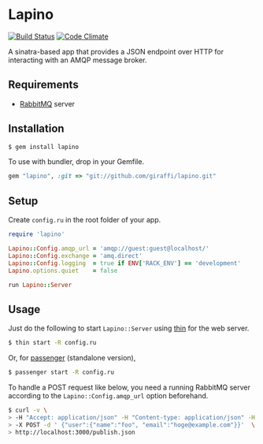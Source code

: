 # Lapino

[![Build Status](https://secure.travis-ci.org/giraffi/lapino.png?branch=master)](http://travis-ci.org/giraffi/lapino)&nbsp;[![Code Climate](https://codeclimate.com/badge.png)](https://codeclimate.com/github/giraffi/lapino)

A sinatra-based app that provides a JSON endpoint over HTTP for interacting with an AMQP message broker.

## Requirements

* [RabbitMQ](http://www.rabbitmq.com/) server

## Installation

```bash
$ gem install lapino
```

To use with bundler, drop in your Gemfile.

```ruby
gem "lapino", :git => "git://github.com/giraffi/lapino.git"
```

## Setup

Create `config.ru` in the root folder of your app.

```ruby
require 'lapino'

Lapino::Config.amqp_url = 'amqp://guest:guest@localhost/'
Lapino::Config.exchange = 'amq.direct'
Lapino::Config.logging  = true if ENV['RACK_ENV'] == 'development'
Lapino.options.quiet    = false

run Lapino::Server
```

## Usage

Just do the following to start `Lapino::Server` using [thin](https://github.com/macournoyer/thin/) for the web server.

```bash
$ thin start -R config.ru
```

Or, for [passenger](http://www.modrails.com/) (standalone version),

```bash
$ passenger start -R config.ru
```

To handle a POST request like below, you need a running RabbitMQ server according to the `Lapino::Config.amqp_url` option beforehand.

```bash
$ curl -v \
> -H "Accept: application/json" -H "Content-type: application/json" -H "X-ROUTING-KEY: giraffi.nagios" \
> -X POST -d ' {"user":{"name":"foo", "email":"hoge@example.com"}}'  \
> http://localhost:3000/publish.json
```
